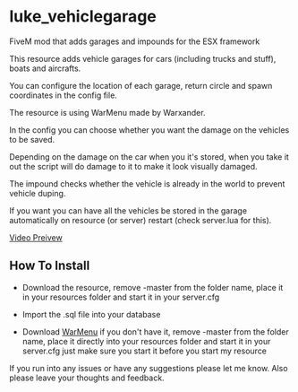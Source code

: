 # luke_vehiclegarage
FiveM mod that adds garages and impounds for the ESX framework

This resource adds vehicle garages for cars (including trucks and stuff), boats and aircrafts.

You can configure the location of each garage, return circle and spawn coordinates in the config file.

The resource is using WarMenu made by Warxander.

In the config you can choose whether you want the damage on the vehicles to be saved.

Depending on the damage on the car when you it's stored, when you take it out the script will do damage to it to make it look visually damaged.

The impound checks whether the vehicle is already in the world to prevent vehicle duping.

If you want you can have all the vehicles be stored in the garage automatically on resource (or server) restart (check server.lua for this).

<a href='https://www.youtube.com/watch?v=8D-Zbb-S47c'>Video Preivew</a>

<h2>How To Install</h2>

- Download the resource, remove -master from the folder name, place it in your resources folder and start it in your server.cfg

- Import the .sql file into your database

- Download <a href='https://github.com/warxander/warmenu/archive/master.zip'>WarMenu</a> if you don't have it, remove -master from the folder name, place it directly into your resources folder and start it in your server.cfg just make sure you start it before you start my resource

If you run into any issues or have any suggestions please let me know.
Also please leave your thoughts and feedback.
